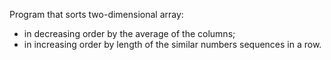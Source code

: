 Program that sorts two-dimensional array:
- in decreasing order by the average of the columns;
- in increasing order by length of the similar numbers sequences in a row.